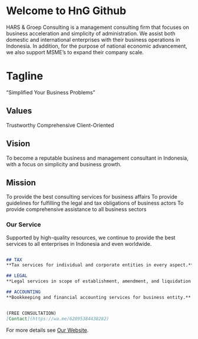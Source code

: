 # Welcome to HnG Github

HARS & Groep Consulting is a management consulting firm that focuses on business acceleration and simplicity of administration. We assist both domestic and international enterprises with their business operations in Indonesia. In addition, for the purpose of national economic advancement, we also support MSME’s to expand their company scale.

# Tagline

“Simplified Your Business Problems”

## **Values**	

Trustworthy
Comprehensive
Client-Oriented

## **Vision**

To become a reputable business and management consultant in Indonesia, with a focus on simplicity and business growth.

## **Mission**

To provide the best consulting services for business affairs
To provide guidelines for fulfilling the legal and tax obligations of business actors
To provide comprehensive assistance to all business sectors




### Our Service

Supported by high-quality resources, we continue to provide the best services to all enterprises in Indonesia and even worldwide.

```markdown

## TAX
**Tax services for individual and corporate entities in every aspect.**

## LEGAL
**Legal services in scope of establishment, amendment, and liquidation of legal entity.**

## ACCOUNTING
**Bookkeeping and financial accounting services for business entity.**


(FREE CONSULTATION)
[Contact](https://wa.me/62895384438282)
```

For more details see [Our Website](https://hng.co.id/).
